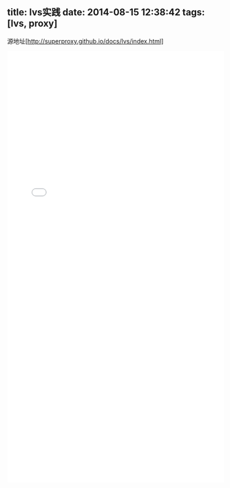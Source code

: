 title: lvs实践
date: 2014-08-15 12:38:42
tags: [lvs, proxy]
---
源地址[http://superproxy.github.io/docs/lvs/index.html]
<!--more-->
<iframe src="/docs/lvs/index.html" frameBorder="0" width="100%" scrolling="yes" height="1000px"></iframe>
